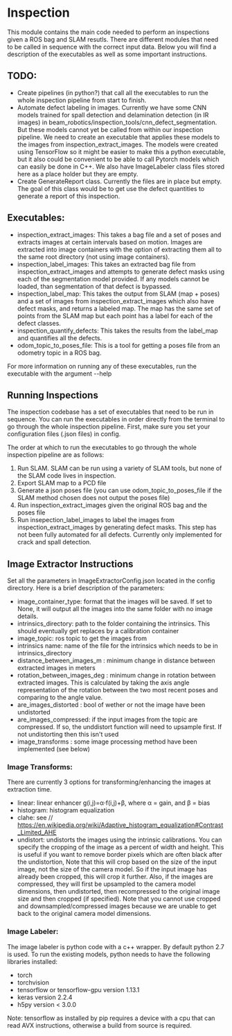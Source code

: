 # Inspection

This module contains the main code needed to perform an inspections given a ROS bag and SLAM resutls. There are different modules that need to be called in sequence with the correct input data. Below you will find a description of the executables as well as some important instructions.

## TODO:

 * Create pipelines (in python?) that call all the executables to run the whole inspection pipeline from start to finish.
 * Automate defect labeling in images. Currently we have some CNN models trained for spall detection and delamination detection (in IR images) in beam_robotics/inspection_tools/cnn_defect_segmentation. But these models cannot yet be called from within our inspection pipeline. We need to create an executable that applies these models to the images from inspection_extract_images. The models were created using TensorFlow so it might be easier to make this a python executable, but it also could be convenient to be able to call Pytorch models which can easily be done in C++. We also have ImageLabeler class files stored here as a place holder but they are empty.
 * Create GenerateReport class. Currently the files are in place but empty. The goal of this class would be to get use the defect quantities to generate a report of this inspection.

## Executables:

 * inspection_extract_images: This takes a bag file and a set of poses and extracts images at certain intervals based on motion. Images are extracted into image containers with the option of extracting them all to the same root directory (not using image containers). 
 * inspection_label_images: This takes an extracted bag file from inspection_extract_images and attempts to generate defect masks using each of the segmentation model provided. If any models cannot be loaded, than segmentation of that defect is bypassed. 
 * inspection_label_map: This takes the output from SLAM (map + poses) and a set of images from inspection_extract_images which also have defect masks, and returns a labeled map. The map has the same set of points from the SLAM map but each point has a label for each of the defect classes.
 * inspection_quantify_defects: This takes the results from the label_map and quantifies all the defects.
 * odom_topic_to_poses_file: This is a tool for getting a poses file from an odometry topic in a ROS bag. 

 For more information on running any of these executables, run the executable with the argument --help

## Running Inspections

The inspection codebase has a set of executables that need to be run in sequence. You can run the executables in order directly from the terminal to go through the whole inspection pipeline. First, make sure you set your configuration files (.json files) in config.

The order at which to run the executables to go through the whole inspection pipeline are as follows:

  1. Run SLAM. SLAM can be run using a variety of SLAM tools, but none of the SLAM code lives in inspection. 
  2. Export SLAM map to a PCD file
  3. Generate a json poses file (you can use odom_topic_to_poses_file if the SLAM method chosen does not output the poses file)
  4. Run inspection_extract_images given the original ROS bag and the poses file
  5. Run insepection_label_images to label the images from inspection_extract_images by generating defect masks. This step has not been fully automated for all defects. Currently only implemented for crack and spall detection.

## Image Extractor Instructions  

Set all the parameters in ImageExtractorConfig.json located in the config directory. Here is a brief description of the parameters:

 * image_container_type: format that the images will be saved. If set to None, it will output all the images into the same folder with no image details.
 * intrinsics_directory: path to the folder containing the intrinsics. This should eventually get replaces by a calibration container
 * image_topic: ros topic to get the images from
 * intrinsics name: name of the file for the intrinsics which needs to be in intrinsics_directory 
 * distance_between_images_m : minimum change in distance between extracted images in meters
 * rotation_between_images_deg : minimum change in rotation between extracted images. This is calculated by taking the axis angle representation of the rotation between the two most recent poses and comparing to the angle value.
 * are_images_distorted : bool of wether or not the image have been undistorted
 * are_images_compressed: if the input images from the topic are compressed. If so, the unddistort function will need to upsample first. If not undistorting then this isn't used
 * image_transforms : some image processing method have been implemented (see below)

### Image Transforms:

There are currently 3 options for transforming/enhancing the images at extraction time.

 * linear: linear enhancer g(i,j)=α⋅f(i,j)+β, where α = gain, and β = bias
 * histogram: histogram equalization
 * clahe: see // https://en.wikipedia.org/wiki/Adaptive_histogram_equalization#Contrast_Limited_AHE
 * undistort: undistorts the images using the intrinsic calibrations. You can specify the cropping of the image as a percent of width and height. This is useful if you want to remove border pixels which are often black after the undistortion, Note that this will crop based on the size of the input image, not the size of the camera model. So if the input image has already been cropped, this will crop it further. Also, if the images are compressed, they will first be upsampled to the camera model dimensions, then undistorted, then recompressed to the original image size and then cropped (if specified). Note that you cannot use cropped and downsampled/compressed images because we are unable to get back to the original camera model dimensions.

### Image Labeler:

The image labeler is python code with a c++ wrapper. By default python 2.7 is used. To run the existing models, python needs to have the following libraries installed:

 * torch
 * torchvision
 * tensorflow or tensorflow-gpu version 1.13.1
 * keras version 2.2.4
 * h5py version < 3.0.0

Note: tensorflow as installed by pip requires a device with a cpu that can read AVX instructions, otherwise a build from source is required. 
